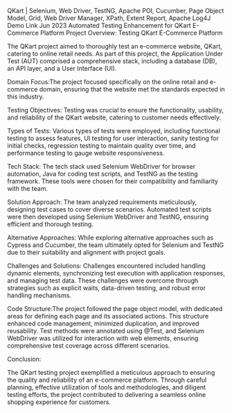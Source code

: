 QKart | Selenium, Web Driver, TestNG, Apache POI, Cucumber, Page Object Model, Grid, Web Driver Manager, XPath, Extent Report, Apache Log4J
Demo Link
Jun 2023
Automated Testing Enhancement for QKart E-Commerce Platform
Project Overview: Testing QKart E-Commerce Platform



The QKart project aimed to thoroughly test an e-commerce website, QKart, catering to online retail needs. As part of this project, the Application Under Test (AUT) comprised a comprehensive stack, including a database (DB), an API layer, and a User Interface (UI).



Domain Focus:The project focused specifically on the online retail and e-commerce domain, ensuring that the website met the standards expected in this industry.



Testing Objectives: Testing was crucial to ensure the functionality, usability, and reliability of the QKart website, catering to customer needs effectively.



Types of Tests: Various types of tests were employed, including functional testing to assess features, UI testing for user interaction, sanity testing for initial checks, regression testing to maintain quality over time, and performance testing to gauge website responsiveness.



Tech Stack: The tech stack used Selenium WebDriver for browser automation, Java for coding test scripts, and TestNG as the testing framework. These tools were chosen for their compatibility and familiarity with the team.



Solution Approach: The team analyzed requirements meticulously, designing test cases to cover diverse scenarios. Automated test scripts were then developed using Selenium WebDriver and TestNG, ensuring efficient and thorough testing.



Alternative Approaches: While exploring alternative approaches such as Cypress and Cucumber, the team ultimately opted for Selenium and TestNG due to their suitability and alignment with project goals.



Challenges and Solutions: Challenges encountered included handling dynamic elements, synchronizing test execution with application responses, and managing test data. These challenges were overcome through strategies such as explicit waits, data-driven testing, and robust error handling mechanisms.



Code Structure:The project followed the page object model, with dedicated areas for defining each page and its associated actions. This structure enhanced code management, minimized duplication, and improved reusability. Test methods were annotated using @Test, and Selenium WebDriver was utilized for interaction with web elements, ensuring comprehensive test coverage across different scenarios.



Conclusion:

The QKart testing project exemplified a meticulous approach to ensuring the quality and reliability of an e-commerce platform. Through careful planning, effective utilization of tools and methodologies, and diligent testing efforts, the project contributed to delivering a seamless online shopping experience for customers.
